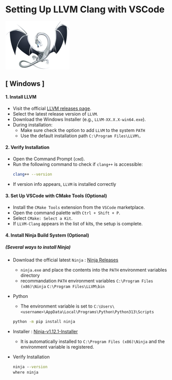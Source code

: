 # Setting Up LLVM Clang with VSCode

<img src="image/llvm.png" alt="LLVM Clang" width="200">

## [ Windows ]

#### 1. Install LLVM
* Visit the official [LLVM releases page](https://releases.llvm.org/).
* Select the latest release version of `LLVM`.
* Download the Windows Installer (e.g., `LLVM-XX.X.X-win64.exe`).
* During installation:
   - Make sure check the option to add `LLVM` to the system `PATH`
   - Use the default installation path `C:\Program Files\LLVM\`.

#### 2. Verify Installation
* Open the Command Prompt (`cmd`).
* Run the following command to check if `clang++` is accessible:
   ```bash
   clang++ --version
   ```
* If version info appears, `LLVM` is installed correctly

#### 3. Set Up VSCode with CMake Tools (Optional)
* Install the `CMake Tools` extension from the `VSCode` marketplace.
* Open the command palette with `Ctrl + Shift + P`.
* Select `CMake: Select a Kit`.
* If `LLVM-Clang` appears in the list of kits, the setup is complete.

#### 4. Install Ninja Build System (Optional)
##### (Several ways to install Ninja)
* Download the official latest `Ninja` : [Ninja Releases](https://github.com/ninja-build/ninja/releases)
   * `ninja.exe` and place the contents into the `PATH` environment variables directory
   * recommandation `PATH` environment variables 
   `C:\Program Files (x86)\Ninja`
   `C:\Program Files\LLVM\bin` 
* Python
   * The environment variable is set to 
   `C:\Users\<username>\AppData\Local\Programs\Python\Python313\Scripts`
   ```cmd
   python -m pip install ninja
   ```

* Installer : [Ninja-v1.12.1-Installer](https://github.com/ripcode0/Build-System-Essentials/raw/refs/heads/main/data/ninja-v1.12.1-installer.zip)
   * It is automatically installed to `C:\Program Files (x86)\Ninja` and the environment variable is registered.
* Verify Installation
   ```cmd
   ninja --version
   where ninja
   ```